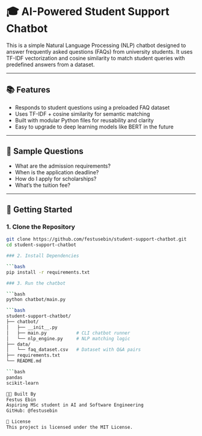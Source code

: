 # 🎓 AI-Powered Student Support Chatbot

This is a simple Natural Language Processing (NLP) chatbot designed to answer frequently asked questions (FAQs) from university students. It uses TF-IDF vectorization and cosine similarity to match student queries with predefined answers from a dataset.

---

## 📚 Features

- Responds to student questions using a preloaded FAQ dataset
- Uses TF-IDF + cosine similarity for semantic matching
- Built with modular Python files for reusability and clarity
- Easy to upgrade to deep learning models like BERT in the future

---

## 🧪 Sample Questions

- What are the admission requirements?
- When is the application deadline?
- How do I apply for scholarships?
- What’s the tuition fee?

---

## 🚀 Getting Started

### 1. Clone the Repository

```bash
git clone https://github.com/festusebin/student-support-chatbot.git
cd student-support-chatbot

### 2. Install Dependencies

```bash
pip install -r requirements.txt

### 3. Run the chatbot

```bash
python chatbot/main.py

```bash
student-support-chatbot/
├── chatbot/
│   ├── __init__.py
│   ├── main.py           # CLI chatbot runner
│   └── nlp_engine.py     # NLP matching logic
├── data/
│   └── faq_dataset.csv   # Dataset with Q&A pairs
├── requirements.txt
└── README.md

```bash
pandas
scikit-learn

👨‍💻 Built By
Festus Ebin
Aspiring MSc student in AI and Software Engineering
GitHub: @festusebin

📜 License
This project is licensed under the MIT License.
